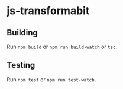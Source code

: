 # js-transformabit

## Building

Run `npm build` or `npm run build-watch` or `tsc`.

## Testing

Run `npm test` or `npm run test-watch`.
